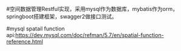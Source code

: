 #空间数据管理Restful实现，采用mysql作为数据库，mybatis作为orm，springboot搭建框架，swagger2做接口测试。

#mysql spatail function api:https://dev.mysql.com/doc/refman/5.7/en/spatial-function-reference.html
